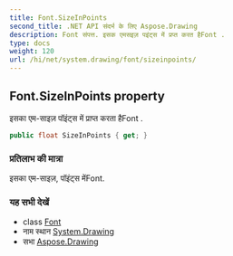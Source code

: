 ```yaml
---
title: Font.SizeInPoints
second_title: .NET API संदर्भ के लिए Aspose.Drawing
description: Font संपत्त. इसक एमसइज़ पइंट्स में प्रप्त करत हैFont .
type: docs
weight: 120
url: /hi/net/system.drawing/font/sizeinpoints/
---
```

## Font.SizeInPoints property

इसका एम-साइज़ पॉइंट्स में प्राप्त करता हैFont .

```csharp
public float SizeInPoints { get; }
```

### प्रतिलाभ की मात्रा

इसका एम-साइज़, पॉइंट्स मेंFont.

### यह सभी देखें

* class [Font](../)
* नाम स्थान [System.Drawing](../../font/)
* सभा [Aspose.Drawing](../../../)


